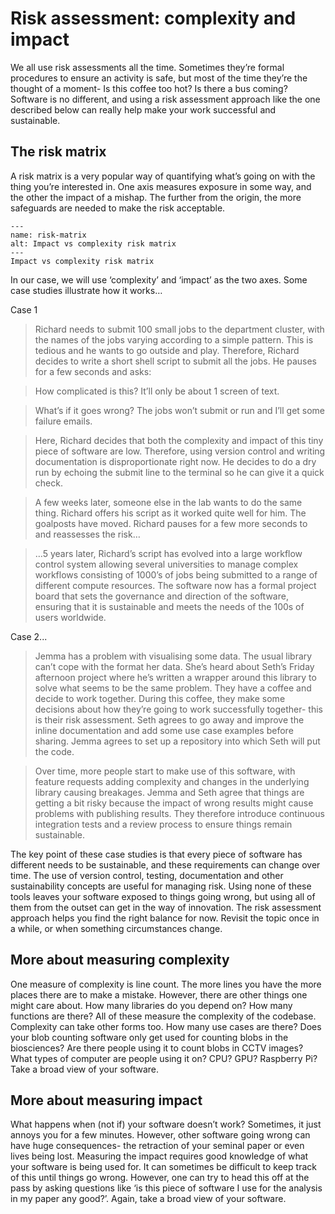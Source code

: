 # Risk assessment: complexity and impact

We all use risk assessments all the time. Sometimes they’re formal procedures to ensure an activity is safe, but most of the time they’re the thought of a moment- Is this coffee too hot?
Is there a bus coming? Software is no different, and using a risk assessment approach like the one described below can really help make your work successful and sustainable.

## The risk matrix

A risk matrix is a very popular way of quantifying what’s going on with the thing you’re interested in. One axis measures exposure in some way, and the other the impact of a mishap.
The further from the origin, the more safeguards are needed to make the risk acceptable.

```{figure} ../../../figures/risk-matrix.*
---
name: risk-matrix
alt: Impact vs complexity risk matrix
---
Impact vs complexity risk matrix
```

In our case, we will use ‘complexity’ and ‘impact’ as the two axes. Some case studies illustrate how it works…

Case 1

> Richard needs to submit 100 small jobs to the department cluster, with the names of the jobs varying according to a simple pattern. This is tedious and he wants to go outside and play. Therefore, Richard decides to write a short shell script to submit all the jobs. He pauses for a few seconds and asks:

> How complicated is this? It’ll only be about 1 screen of text.

> What’s if it goes wrong? The jobs won’t submit or run and I’ll get some failure emails.

> Here, Richard decides that both the complexity and impact of this tiny piece of software are low. Therefore, using version control and writing documentation is disproportionate right now. He decides to do a dry run by echoing the submit line to the terminal so he can give it a quick check.

>A few weeks later, someone else in the lab wants to do the same thing. Richard offers his script as it worked quite well for him. The goalposts have moved. Richard pauses for a few more seconds to and reassesses the risk…

>…5 years later, Richard’s script has evolved into a large workflow control system allowing several universities to manage complex workflows  consisting of 1000’s of jobs being submitted to a range of different compute resources. The software now has a formal project board that sets the governance and direction of the software, ensuring that it is sustainable and meets the needs of the 100s of users worldwide.

Case 2...

> Jemma has a problem with visualising some data. The usual library can’t cope with the format her data. She’s heard about Seth’s Friday afternoon project where he’s written a wrapper around this library to solve what seems to be the same problem. They have a coffee and decide to work together. During this coffee, they make some decisions about how they’re going to work successfully together- this is their risk assessment. Seth agrees to go away and improve the inline documentation and add some use case examples before sharing. Jemma agrees to set up a repository into which Seth will put the code.

> Over time, more people start to make use of this software, with feature requests adding complexity and changes in the underlying library causing breakages. Jemma and Seth agree that things are getting a bit risky because the impact of wrong results might cause problems with publishing results. They therefore introduce continuous integration tests and a review process to ensure things remain sustainable.

The key point of these case studies is that every piece of software has different needs to be sustainable, and these requirements can change over time. The use of version control, testing, documentation and other sustainability concepts are useful for managing risk. Using none of these tools leaves your software exposed to things going wrong, but using all of them from the outset can get in the way of innovation.
The risk assessment approach helps you find the right balance for now. Revisit the topic once in a while, or when something circumstances change.

## More about measuring complexity

One measure of complexity is line count.
The more lines you have the more places there are to make a mistake. However, there are other things one might care about.
How many libraries do you depend on? How many functions are there? All of these measure the complexity of the codebase.
Complexity can take other forms too.
How many use cases are there?
Does your blob counting software only get used for counting blobs in the biosciences?
Are there people using it to count blobs in CCTV images?
What types of computer are people using it on?
CPU? GPU? Raspberry Pi?
Take a broad view of your software.

## More about measuring impact

What happens when (not if) your software doesn’t work?
Sometimes, it just annoys you for a few minutes.
However, other software going wrong can have huge consequences- the retraction of your seminal paper or even lives being lost.
Measuring the impact requires good knowledge of what your software is being used for.
It can sometimes be difficult to keep track of this until things go wrong.
 However, one can try to head this off at the pass by asking questions like ‘is this piece of software I use for the analysis in my paper any good?’.
Again, take a broad view of your software.
